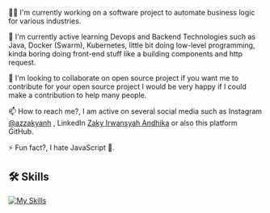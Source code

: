 👨‍💻 I'm currently working on a software project to automate business logic for various industries.

🧠 I'm currently active learning Devops and Backend Technologies such as Java, Docker (Swarm), Kubernetes, little bit doing low-level programming, kinda boring doing front-end stuff like a building components and http request.   

🪼 I'm looking to collaborate on open source project if you want me to contribute for your open source project I would be very happy if I could make a contribution to help many people. 

📫 How to reach me?, I am active on several social media such as Instagram [@azzakyanh](https://www.instagram.com/azzakyanh/)
, LinkedIn [Zaky Irwansyah Andhika](https://www.linkedin.com/in/zakyirwansyahandhika/) or also this platform GitHub.

⚡️ Fun fact?, I hate JavaScript 🚮. 

## 🛠 Skills
[![My Skills](https://skillicons.dev/icons?i=js,ts,react,expressjs,nestjs,pnpm,npm,bun,yarn,docker,nextjs,nodejs,git,bash,mysql,mongodb,mui,tailwind,prisma,linux,github,firebase,githubactions,java,vim,ubuntu,laravel&theme=dark)](https://skillicons.dev)



